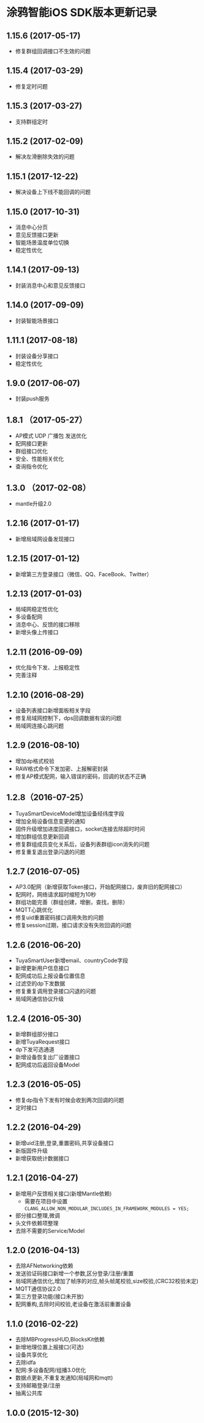 # 涂鸦智能iOS SDK版本更新记录

## 1.15.6 (2017-05-17)
- 修复群组回调接口不生效的问题

## 1.15.4 (2017-03-29)
- 修复定时问题

## 1.15.3 (2017-03-27)
- 支持群组定时

## 1.15.2 (2017-02-09)
- 解决左滑删除失效的问题

## 1.15.1 (2017-12-22)
- 解决设备上下线不能回调的问题

## 1.15.0 (2017-10-31)
- 消息中心分页
- 意见反馈接口更新
- 智能场景温度单位切换
- 稳定性优化

## 1.14.1 (2017-09-13)
- 封装消息中心和意见反馈接口

## 1.14.0 (2017-09-09)
- 封装智能场景接口

## 1.11.1 (2017-08-18)
- 封装设备分享接口
- 稳定性优化


## 1.9.0 (2017-06-07)
- 封装push服务

## 1.8.1 （2017-05-27）
- AP模式 UDP 广播包 发送优化
- 配网接口更新
- 群组接口优化
- 安全、性能相关优化
- 查询指令优化


## 1.3.0 （2017-02-08）
- mantle升级2.0

## 1.2.16 (2017-01-17)
- 新增局域网设备发现接口

## 1.2.15 (2017-01-12)
- 新增第三方登录接口（微信、QQ、FaceBook、Twitter）

## 1.2.13 (2017-01-03)
- 局域网稳定性优化
- 多设备配网
- 消息中心、反馈的接口移除
- 新增头像上传接口

## 1.2.11 (2016-09-09)
- 优化指令下发、上报稳定性
- 完善注释

## 1.2.10 (2016-08-29)
- 设备列表接口新增面板相关字段
- 修复局域网控制下，dps回调数据有误的问题
- 局域网连接心跳问题

## 1.2.9 (2016-08-10)
- 增加dp格式校验
- RAW格式命令下发加密、上报解密封装
- 修复AP模式配网，输入错误的密码，回调的状态不正确

## 1.2.8（2016-07-25）
- TuyaSmartDeviceModel增加设备经纬度字段
- 增加全局设备信息变更的通知
- 固件升级增加进度回调接口，socket连接去除超时时间
- 增加群组信息更新回调
- 修复群组成员变化关系后，设备列表群组icon消失的问题
- 修复重复退出登录闪退的问题

## 1.2.7 (2016-07-05)
- AP3.0配网（新增获取Token接口，开始配网接口，废弃旧的配网接口）
- 配网时，网络请求超时缩短为10秒
- 群组功能完善（群组创建，增删，查找，删除）
- MQTT心跳优化
- 修复uid重置密码接口调用失败的问题
- 修复session过期，接口请求没有失败回调的问题

## 1.2.6 (2016-06-20)
- TuyaSmartUser新增email、countryCode字段
- 新增更新用户信息接口
- 配网成功后上报设备位置信息
- 过滤空的dp下发数据
- 修复重复调用登录接口闪退的问题
- 局域网通信协议升级

## 1.2.4 (2016-05-30)
- 新增群组部分接口
- 新增TuyaRequest接口
- dp下发可选通道
- 新增设备恢复出厂设置接口
- 配网成功后返回设备Model

## 1.2.3 (2016-05-05)
- 修复dp指令下发有时候会收到两次回调的问题
- 定时接口

## 1.2.2 (2016-04-29)
- 新增uid注册,登录,重置密码,共享设备接口
- 新版固件升级
- 新增获取统计数据接口

## 1.2.1 (2016-04-27)
- 新增用户反馈相关接口(新增Mantle依赖)
	- 需要在项目中设置`CLANG_ALLOW_NON_MODULAR_INCLUDES_IN_FRAMEWORK_MODULES = YES;`
- 部分接口整理,微调
- 头文件依赖项整理
- 去除不需要的Service/Model

## 1.2.0 (2016-04-13)
- 去除AFNetworking依赖
- 发送验证码接口新增一个参数,区分登录/注册/重置
- 局域网通信优化,增加了帧序的对应,帧头帧尾校验,size校验,(CRC32校验未定)
- MQTT通信协议2.0
- 第三方登录功能(接口未开放)
- 配网重构,去除时间校验,老设备在激活前重置设备

## 1.1.0 (2016-02-22)
- 去除MBProgressHUD,BlocksKit依赖
- 新增地理位置上报接口(可选)
- 设备共享优化
- 去除idfa
- 配网:多设备配网/组播3.0优化
- 数据点更新,不重复发通知(局域网和mqtt)
- 支持邮箱登录/注册
- 抽离公共库

## 1.0.0 (2015-12-30)
